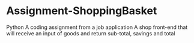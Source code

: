 # Assignment-ShoppingBasket
Python
A coding assignment from a job application
A shop front-end that will receive an input of goods and return sub-total, savings and total
